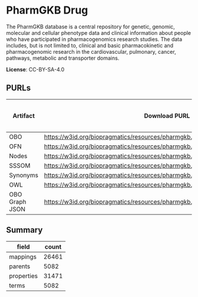 # PharmGKB Drug

The PharmGKB database is a central repository for genetic, genomic, molecular and cellular phenotype data and clinical information about people who have participated in pharmacogenomics research studies. The data includes, but is not limited to, clinical and basic pharmacokinetic and pharmacogenomic research in the cardiovascular, pulmonary, cancer, pathways, metabolic and transporter domains.

**License**: CC-BY-SA-4.0

## PURLs

| Artifact       | Download PURL                                                                     | Latest Versioned Download PURL   |
|----------------|-----------------------------------------------------------------------------------|----------------------------------|
| OBO            | https://w3id.org/biopragmatics/resources/pharmgkb.drug/pharmgkb.drug.obo          |                                  |
| OFN            | https://w3id.org/biopragmatics/resources/pharmgkb.drug/pharmgkb.drug.ofn          |                                  |
| Nodes          | https://w3id.org/biopragmatics/resources/pharmgkb.drug/pharmgkb.drug.tsv          |                                  |
| SSSOM          | https://w3id.org/biopragmatics/resources/pharmgkb.drug/pharmgkb.drug.sssom.tsv    |                                  |
| Synonyms       | https://w3id.org/biopragmatics/resources/pharmgkb.drug/pharmgkb.drug.synonyms.tsv |                                  |
| OWL            | https://w3id.org/biopragmatics/resources/pharmgkb.drug/pharmgkb.drug.owl          |                                  |
| OBO Graph JSON | https://w3id.org/biopragmatics/resources/pharmgkb.drug/pharmgkb.drug.json         |                                  |

## Summary

| field      |   count |
|------------|---------|
| mappings   |   26461 |
| parents    |    5082 |
| properties |   31471 |
| terms      |    5082 |
